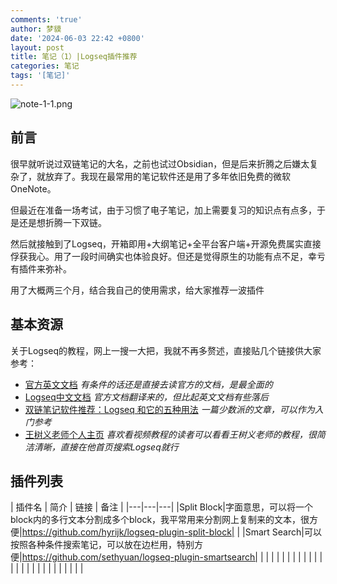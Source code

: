 ```yaml
---
comments: 'true'
author: 梦貘
date: '2024-06-03 22:42 +0800'
layout: post
title: 笔记（1）|Logseq插件推荐
categories: 笔记
tags: '[笔记]'
---
```

![note-1-1.png]({{site.baseurl}}/images/note-1-1.png)

## 前言

很早就听说过双链笔记的大名，之前也试过Obsidian，但是后来折腾之后嫌太复杂了，就放弃了。我现在最常用的笔记软件还是用了多年依旧免费的微软OneNote。

但最近在准备一场考试，由于习惯了电子笔记，加上需要复习的知识点有点多，于是还是想折腾一下双链。

然后就接触到了Logseq，开箱即用+大纲笔记+全平台客户端+开源免费属实直接俘获我心。用了一段时间确实也体验良好。但还是觉得原生的功能有点不足，幸亏有插件来弥补。

用了大概两三个月，结合我自己的使用需求，给大家推荐一波插件

## 基本资源

关于Logseq的教程，网上一搜一大把，我就不再多赘述，直接贴几个链接供大家参考：

- [官方英文文档](https://docs.logseq.com/#/page/Contents)
	*有条件的话还是直接去读官方的文档，是最全面的*
- [Logseq中文文档](https://northnight.gitee.io/logseq-documents/#/page/Contents)
	*官方文档翻译来的，但比起英文文档有些落后*
- [双链笔记软件推荐：Logseq 和它的五种用法](https://sspai.com/post/69503)
	*一篇少数派的文章，可以作为入门参考*
- [王树义老师个人主页](https://space.bilibili.com/314022607/)
	*喜欢看视频教程的读者可以看看王树义老师的教程，很简洁清晰，直接在他首页搜索Logseq就行*
    
## 插件列表

| 插件名 | 简介 | 链接 | 备注 |
|---|---|---|
|Split Block|字面意思，可以将一个block内的多行文本分割成多个block，我平常用来分割网上复制来的文本，很方便|https://github.com/hyrijk/logseq-plugin-split-block| |
|Smart Search|可以按照各种条件搜索笔记，可以放在边栏用，特别方便|https://github.com/sethyuan/logseq-plugin-smartsearch|  |
|  |  |  |  |
|  |  |  |  |
|  |  |  |  |
|  |  |  |  |
|  |  |  |  |